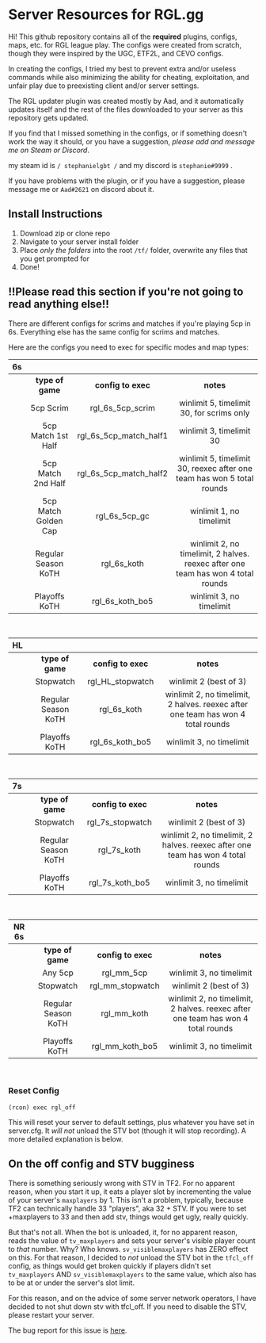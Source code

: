 
# Server Resources for RGL.gg

Hi! This github repository contains all of the **required** plugins, configs, maps, etc. for RGL league play. The configs were created from scratch, though they were inspired by the UGC, ETF2L, and CEVO configs.


In creating the configs, I tried my best to prevent extra and/or useless commands while also minimizing the ability for cheating, exploitation, and unfair play due to preexisting client and/or server settings.

The RGL updater plugin was created mostly by Aad, and it automatically updates itself and the rest of the files downloaded to your server as this repository gets updated.

If you find that I missed something in the configs, or if something doesn't work the way it should, or you have a suggestion, *please add and message me on Steam or Discord*.

my steam id is `/ stephanielgbt /` and my discord is `stephanie#9999` .

If you have problems with the plugin, or if you have a suggestion, please message me or `Aad#2621` on discord about it.

## Install Instructions

1. Download zip or clone repo
2. Navigate to your server install folder
3. Place *only the folders* into the root `/tf/` folder, overwrite any files that you get prompted for
4. Done!

## !!Please read this section if you're not going to read anything else!!

There are different configs for scrims and matches if you're playing 5cp in 6s. Everything else has the same config for scrims and matches.

Here are the configs you need to exec for specific modes and map types:


| 6s    |                        |                           |                                                                                         |
|:-----:|:----------------------:|:-------------------------:|:---------------------------------------------------------------------------------------:|
|       | **type of game**       | **config to exec**        | **notes**                                                                               |
|       | 5cp Scrim              | rgl_6s_5cp_scrim          | winlimit 5, timelimit 30, for scrims only                                               |
|       | 5cp Match 1st Half     | rgl_6s_5cp_match_half1    | winlimit 3, timelimit 30                                                                |
|       | 5cp Match 2nd Half     | rgl_6s_5cp_match_half2    | winlimit 5, timelimit 30, reexec after one team has won 5 total rounds                  |
|       | 5cp Match Golden Cap   | rgl_6s_5cp_gc             | winlimit 1, no timelimit                                                                |
|       | Regular Season KoTH    | rgl_6s_koth               | winlimit 2, no timelimit, 2 halves. reexec after one team has won 4 total rounds        |
|       | Playoffs KoTH          | rgl_6s_koth_bo5           | winlimit 3, no timelimit                                                                |

<br>

| HL    |                        |                           |                                                                                         |
|:-----:|:----------------------:|:-------------------------:|:---------------------------------------------------------------------------------------:|
|       | **type of game**       | **config to exec**        | **notes**                                                                               |
|       | Stopwatch              | rgl_HL_stopwatch          | winlimit 2 (best of 3)                                                                  |
|       | Regular Season KoTH    | rgl_6s_koth               | winlimit 2, no timelimit, 2 halves. reexec after one team has won 4 total rounds        |
|       | Playoffs KoTH          | rgl_6s_koth_bo5           | winlimit 3, no timelimit                                                                |

<br>

| 7s    |                        |                           |                                                                                         |
|:-----:|:----------------------:|:-------------------------:|:---------------------------------------------------------------------------------------:|
|       | **type of game**       | **config to exec**        | **notes**                                                                               |
|       | Stopwatch              | rgl_7s_stopwatch          | winlimit 2 (best of 3)                                                                  |
|       | Regular Season KoTH    | rgl_7s_koth               | winlimit 2, no timelimit, 2 halves. reexec after one team has won 4 total rounds        |
|       | Playoffs KoTH          | rgl_7s_koth_bo5           | winlimit 3, no timelimit                                                                |

<br>

| NR 6s |                        |                           |                                                                                         |
|:-----:|:----------------------:|:-------------------------:|:---------------------------------------------------------------------------------------:|
|       | **type of game**       | **config to exec**        | **notes**                                                                               |
|       | Any 5cp                | rgl_mm_5cp                | winlimit 3, no timelimit                                                                |
|       | Stopwatch              | rgl_mm_stopwatch          | winlimit 2 (best of 3)                                                                  |
|       | Regular Season KoTH    | rgl_mm_koth               | winlimit 2, no timelimit, 2 halves. reexec after one team has won 4 total rounds        |
|       | Playoffs KoTH          | rgl_mm_koth_bo5           | winlimit 3, no timelimit                                                                |

<br>

### Reset Config

`(rcon) exec rgl_off`

This will reset your server to default settings, plus whatever you have set in server.cfg. It *will not* unload the STV bot (though it will stop recording). A more detailed explanation is below.


## On the off config and STV bugginess

There is something seriously wrong with STV in TF2. For no apparent reason, when you start it up, it eats a player slot by incrementing the value of your server's `maxplayers` by 1. This isn't a problem, typically, because TF2 can technically handle 33 "players", aka 32 + STV. If you were to set +maxplayers to 33 and then add stv, things would get ugly, really quickly.

But that's not all. When the bot is unloaded, it, for no apparent reason, reads the value of `tv_maxplayers` and sets your server's visible player count to *that* number. Why? Who knows. `sv_visiblemaxplayers` has ZERO effect on this. For that reason, I decided to *not* unload the STV bot in the `tfcl_off` config, as things would get broken quickly if players didn't set `tv_maxplayers` AND `sv_visiblemaxplayers` to the same value, which also has to be at or under the server's slot limit.

For this reason, and on the advice of some server network operators, I have decided to not shut down stv with tfcl_off. If you need to disable the STV, please restart your server.

The bug report for this issue is [here](https://github.com/ValveSoftware/Source-1-Games/issues/2778).
